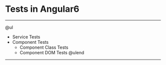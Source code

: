 # Tests in Angular6

---


@ul
  - Service Tests
  - Component Tests
    - Component Class Tests
    - Component DOM Tests
@ulend



---



